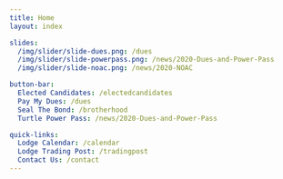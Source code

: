 ```yaml
---
title: Home
layout: index

slides:
  /img/slider/slide-dues.png: /dues
  /img/slider/slide-powerpass.png: /news/2020-Dues-and-Power-Pass
  /img/slider/slide-noac.png: /news/2020-NOAC

button-bar:
  Elected Candidates: /electedcandidates
  Pay My Dues: /dues
  Seal The Bond: /brotherhood
  Turtle Power Pass: /news/2020-Dues-and-Power-Pass

quick-links:
  Lodge Calendar: /calendar
  Lodge Trading Post: /tradingpost
  Contact Us: /contact
---
```

